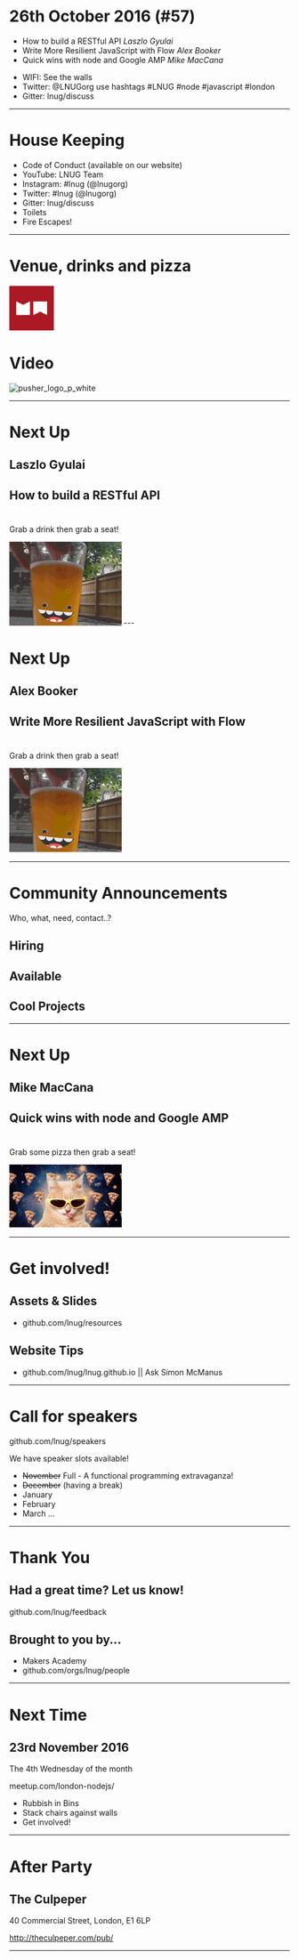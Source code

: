 
<!--
master: landing-slide
-->

<object id="logo" type="image/svg+xml" data="images/lnug-logo.svg"></object>

# 26th October 2016 (#57)

<ul class="speakers">
  <li class="speaker-card">
    How to build a RESTful API
    <em>Laszlo Gyulai</em>
  </li>

  <li class="speaker-card">
    Write More Resilient JavaScript with Flow
    <em>Alex Booker</em>
  </li>

  <li class="speaker-card">
    Quick wins with node and Google AMP
    <em>Mike MacCana</em>
  </li>
</ul>

<ul class="information">
  <li class="information-item">WIFI: See the walls</li>
  <li class="information-item">Twitter: @LNUGorg use hashtags #LNUG #node #javascript #london</li>
  <li class="information-item">Gitter: lnug/discuss</li>
</ul>

---


<!--
master: bullet-caption-slide
-->

# House Keeping

* Code of Conduct (available on our website)
* YouTube: LNUG Team
* Instagram: #lnug (@lnugorg)
* Twitter: #lnug (@lnugorg)
* Gitter: lnug/discuss
* Toilets
* Fire Escapes!

---

<!--
master: basic-slide
-->
# Venue, drinks and pizza
<img src="images/makers_logo.png" height="80" alt="makers_logo" />



# Video
<img src="images/pusher_logo_white.png" height="80" alt="pusher_logo_p_white" />

---
<!--
master: basic-slide
-->

# Next Up
## Laszlo Gyulai
## How to build a RESTful API

<p style="margin-top:40px">Grab a drink then grab a seat!</p>

<img src="images/beer.gif" width="40%"/>
---
<!--
master: basic-slide
-->

# Next Up
## Alex Booker
## Write More Resilient JavaScript with Flow

<p style="margin-top:40px">Grab a drink then grab a seat!</p>

<img src="images/beer.gif" width="40%"/>

---
<!--
master: bullet-caption-slide
-->

# Community Announcements
Who, what, need, contact..?

## Hiring

## Available

## Cool Projects

---
<!--
master: basic-slide
-->

# Next Up
## Mike MacCana
## Quick wins with node and Google AMP

<p style="margin-top:40px">Grab some pizza then grab a seat!</p>

<img src="images/pizza_cat.gif" width="40%"/>

---
<!--
master: bullet-caption-slide
-->

# Get involved!

## Assets & Slides
* github.com/lnug/resources

## Website Tips
* github.com/lnug/lnug.github.io || Ask Simon McManus

---
<!--
master: bullet-caption-slide
-->

# Call for speakers
github.com/lnug/speakers

We have speaker slots available!

* ~~November~~ Full - A functional programming extravaganza!
* ~~December~~ (having a break)
* January
* February
* March
...

---
<!--
master: bullet-caption-slide
-->

# Thank You

## Had a great time? Let us know!
github.com/lnug/feedback

## Brought to you by...
* Makers Academy
* github.com/orgs/lnug/people

---
<!--
master: bullet-caption-slide
-->

# Next Time
## 23rd November 2016

The 4th Wednesday of the month

meetup.com/london-nodejs/

* Rubbish in Bins
* Stack chairs against walls
* Get involved!

---
<!--
master: bullet-caption-slide
-->

# After Party

## The Culpeper

40 Commercial Street,
London,
E1 6LP

http://theculpeper.com/pub/

---

